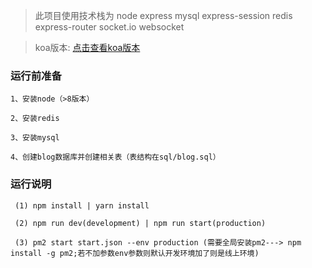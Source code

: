 >此项目使用技术栈为 node express mysql express-session redis express-router socket.io websocket

>koa版本: [点击查看koa版本](https://github.com/jkhuangfu/node_server/tree/koa-version)

### 运行前准备
    
    1、安装node（>8版本）
    
    2、安装redis
    
    3、安装mysql
    
    4、创建blog数据库并创建相关表（表结构在sql/blog.sql）
    
### 运行说明
	
	 (1) npm install | yarn install
	
	 (2) npm run dev(development) | npm run start(production)

	 (3) pm2 start start.json --env production (需要全局安装pm2---> npm install -g pm2;若不加参数env参数则默认开发环境加了则是线上环境)







		

